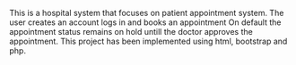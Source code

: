 This is a hospital system that focuses on patient appointment system.
The user creates an account logs in and books an appointment
On default the appointment status remains on hold untill the doctor approves the appointment.
This project has been implemented using html, bootstrap and php.